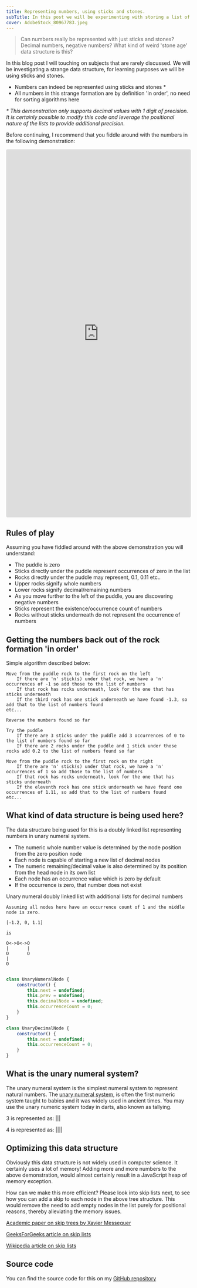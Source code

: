 ```yaml
---
title: Representing numbers, using sticks and stones.
subTitle: In this post we will be experimenting with storing a list of numbers in a data structure, underpinned by linked lists. Each number will be determined by it's distance from the puddle (0), sticks will represent the presence of a number. An interactive demonstration built in React JS will allow you to play around with this.
cover: AdobeStock_80967783.jpeg
---
```


> Can numbers really be represented with just sticks and stones? Decimal numbers, negative numbers? What kind of weird 'stone age' data structure is this?

In this blog post I will touching on subjects that are rarely discussed. We will be investigating a strange data structure, for learning purposes we will be using sticks and stones.

* Numbers can indeed be represented using sticks and stones *
* All numbers in this strange formation are by definition 'in order', no need for sorting algorithms here

_* This demonstration only supports decimal values with 1 digit of precision. It is certainly possible to modify this code and leverage the positional nature of the lists to provide additional precision._

Before continuing, I recommend that you fiddle around with the numbers in the following demonstration:

<iframe src="https://rawgit.com/paulness/UnaryNumeral-DoublyLinkedList/master/representing-numbers-with-rocks-and-sticks-in-react/build/index.html" style="width:100%; height: 1000px; border:0; border-radius: 4px; overflow:scroll;"></iframe>

## Rules of play

Assuming you have fiddled around with the above demonstration you will understand:

* The puddle is zero
* Sticks directly under the puddle represent occurrences of zero in the list
* Rocks directly under the puddle may represent, 0.1, 0.11 etc..
* Upper rocks signify whole numbers
* Lower rocks signify decimal/remaining numbers
* As you move further to the left of the puddle, you are discovering negative numbers
* Sticks represent the existence/occurrence count of numbers
* Rocks without sticks underneath do not represent the occurrence of numbers

## Getting the numbers back out of the rock formation 'in order'

Simple algorithm described below:

```
Move from the puddle rock to the first rock on the left
    If there are 'n' stick(s) under that rock, we have a 'n' occurrences of -1 so add those to the list of numbers
    If that rock has rocks underneath, look for the one that has sticks underneath
    If the third rock has one stick underneath we have found -1.3, so add that to the list of numbers found
etc...

Reverse the numbers found so far

Try the puddle
    If there are 3 sticks under the puddle add 3 occurrences of 0 to the list of numbers found so far
    If there are 2 rocks under the puddle and 1 stick under those rocks add 0.2 to the list of numbers found so far

Move from the puddle rock to the first rock on the right
    If there are 'n' stick(s) under that rock, we have a 'n' occurrences of 1 so add those to the list of numbers
    If that rock has rocks underneath, look for the one that has sticks underneath
    If the eleventh rock has one stick underneath we have found one occurrences of 1.11, so add that to the list of numbers found
etc...
```

## What kind of data structure is being used here?

The data structure being used for this is a doubly linked list representing numbers in unary numeral system. 

* The numeric whole number value is determined by the node position from the zero position node
* Each node is capable of starting a new list of decimal nodes
* The numeric remaining/decimal value is also determined by its position from the head node in its own list
* Each node has an occurrence value which is zero by default
* If the occurrence is zero, that number does not exist

Unary numeral doubly linked list with additional lists for decimal numbers

```
Assuming all nodes here have an occurrence count of 1 and the middle node is zero.

[-1.2, 0, 1.1]

is

O<->O<->O
|       |
O       O
|
O


```

``` javascript
class UnaryNumeralNode {
    constructor() {
        this.next = undefined;
        this.prev = undefined;
        this.decimalNode = undefined;
        this.occurrenceCount = 0;
    }
}

class UnaryDecimalNode {
    constructor() {
        this.next = undefined;
        this.occurrenceCount = 0;
    }
}
```

## What is the unary numeral system?

The unary numeral system is the simplest numeral system to represent natural numbers. The [unary numeral system](https://en.wikipedia.org/wiki/Unary_numeral_system), is often the first numeric system taught to babies and it was widely used in ancient times. You may use the unary numeric system today in darts, also known as tallying.

3 is represented as:
|||

4 is represented as:
||||

## Optimizing this data structure

Obviously this data structure is not widely used in computer science. It certainly uses a lot of memory! Adding more and more numbers to the above demonstration, would almost certainly result in a JavaScript heap of memory exception.

How can we make this more efficient? Please look into skip lists next, to see how you can add a skip to each node in the above tree structure. This would remove the need to add empty nodes in the list purely for positional reasons, thereby alleviating the memory issues.

[Academic paper on skip trees by Xavier Messeguer](http://webdiis.unizar.es/asignaturas/TAP/material/skiptrees.pdf)

[GeeksForGeeks article on skip lists](http://www.geeksforgeeks.org/skip-list/)

[Wikipedia article on skip lists](https://en.wikipedia.org/wiki/Skip_list)

## Source code

You can find the source code for this on my [GitHub repository](https://github.com/paulness/UnaryNumeral-DoublyLinkedList)
